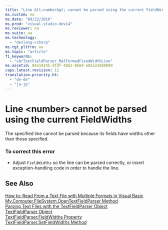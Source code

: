```yaml
---
title: "Line &lt;number&gt; cannot be parsed using the current FieldWidths"
ms.custom: na
ms.date: "09/22/2016"
ms.prod: "visual-studio-dev14"
ms.reviewer: na
ms.suite: na
ms.technology: 
  - "devlang-csharp"
ms.tgt_pltfrm: na
ms.topic: "article"
f1_keywords: 
  - "vbrTextFieldParser_MalFormedFixedWidthLine"
ms.assetid: 84e14245-dfdf-4b62-8b84-e83a31608899
caps.latest.revision: 11
translation.priority.ht: 
  - "de-de"
  - "ja-jp"
---
```

# Line &lt;number&gt; cannot be parsed using the current FieldWidths
The specified line cannot be parsed because its fields have widths other than those specified.  
  
### To correct this error  
  
-   Adjust `FieldWidths` so the line can be parsed correctly, or insert exception-handling code in order to handle the line.  
  
## See Also  
 [How to: Read From a Text File with Multiple Formats in Visual Basic](../vs140/how-to--read-from-text-files-with-multiple-formats-in-visual-basic.md)   
 [My.Computer.FileSystem.OpenTextFieldParser Method](assetId:///e5869f85-c078-485f-8323-8dc716494546)   
 [Parsing Text Files with the TextFieldParser Object](../vs140/parsing-text-files-with-the-textfieldparser-object--visual-basic-.md)   
 [TextFieldParser Object](../vs140/textfieldparser-object.md)   
 [TextFieldParser.FieldWidths Property](assetId:///c6985360-60c6-494e-89e7-43b6b73f2597)   
 [TextFieldParser.SetFieldWidths Method](assetId:///958fed9f-e0f3-4fc5-83b4-386156bdf036)